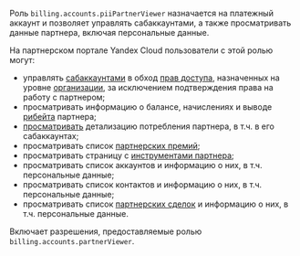 Роль `billing.accounts.piiPartnerViewer` назначается на платежный аккаунт и позволяет управлять сабаккаунтами, а также просматривать данные партнера, включая персональные данные.

На партнерском портале Yandex Cloud пользователи с этой ролью могут:
* управлять [сабаккаунтами](../../../partner/terms.md#sub-account) в обход [прав доступа](../../../iam/concepts/access-control/index.md), назначенных на уровне [организации](../../../organization/concepts/organization.md), за исключением подтверждения права на работу с партнером;
* просматривать информацию о балансе, начислениях и выводе [рибейта](../../../partner/terms.md#rebate) партнера;
* [просматривать](../../../partner/operations/get-client-stat.md) детализацию потребления партнера, в т.ч. в его сабаккаунтах;
* просматривать список [партнерских премий](../../../partner/terms.md#partner-award);
* просматривать страницу с [инструментами партнера](../../../partner/program/var-tools.md);
* просматривать список аккаунтов и информацию о них, в т.ч. персональные данные;
* просматривать список контактов и информацию о них, в т.ч. персональные данные;
* просматривать список [партнерских сделок](../../../partner/terms.md#deal-reg) и информацию о них, в т.ч. персональные данные.

Включает разрешения, предоставляемые ролью `billing.accounts.partnerViewer`.